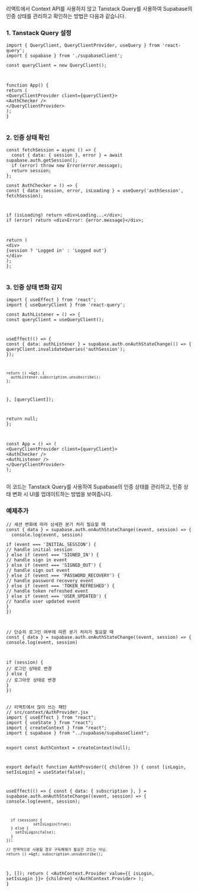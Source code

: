 <p>리액트에서 Context API를 사용하지 않고 Tanstack Query를 사용하여 Supabase의 인증 상태를 관리하고 확인하는 방법은 다음과 같습니다.</p>
<h3>1. Tanstack Query 설정</h3>
<pre><code class="language-javascript">import { QueryClient, QueryClientProvider, useQuery } from &#39;react-query&#39;;
import { supabase } from &#39;./supabaseClient&#39;;
<p>const queryClient = new QueryClient();</p>
<p>function App() {
return (
&lt;QueryClientProvider client={queryClient}&gt;
&lt;AuthChecker /&gt;
&lt;/QueryClientProvider&gt;
);
}</code></pre></p>
<h3>2. 인증 상태 확인</h3>
<pre><code class="language-javascript">const fetchSession = async () =&gt; {
  const { data: { session }, error } = await supabase.auth.getSession();
  if (error) throw new Error(error.message);
  return session;
};
<p>const AuthChecker = () =&gt; {
const { data: session, error, isLoading } = useQuery('authSession', fetchSession);</p>
<p>if (isLoading) return &lt;div&gt;Loading...&lt;/div&gt;;
if (error) return &lt;div&gt;Error: {error.message}&lt;/div&gt;;</p>
<p>return (
&lt;div&gt;
{session ? 'Logged in' : 'Logged out'}
&lt;/div&gt;
);
};</code></pre></p>
<h3>3. 인증 상태 변화 감지</h3>
<pre><code class="language-javascript">import { useEffect } from &#39;react&#39;;
import { useQueryClient } from &#39;react-query&#39;;
<p>const AuthListener = () =&gt; {
const queryClient = useQueryClient();</p>
<p>useEffect(() =&gt; {
const { data: authListener } = supabase.auth.onAuthStateChange(() =&gt; {
queryClient.invalidateQueries('authSession');
});</p>
<pre><code>return () =&amp;gt; {
  authListener.subscription.unsubscribe();
};
</code></pre>
<p>}, [queryClient]);</p>
<p>return null;
};</p>
<p>const App = () =&gt; (
&lt;QueryClientProvider client={queryClient}&gt;
&lt;AuthChecker /&gt;
&lt;AuthListener /&gt;
&lt;/QueryClientProvider&gt;
);</code></pre></p>
<p>이 코드는 Tanstack Query를 사용하여 Supabase의 인증 상태를 관리하고, 인증 상태 변화 시 UI를 업데이트하는 방법을 보여줍니다.</p>
<h3>예제추가</h3>
<pre><code class="language-javascript">// 세션 변화에 따라 상세한 분기 처리 필요할 때
const { data } = supabase.auth.onAuthStateChange((event, session) =&gt; {
  console.log(event, session)
<p>if (event === 'INITIAL_SESSION') {
// handle initial session
} else if (event === 'SIGNED_IN') {
// handle sign in event
} else if (event === 'SIGNED_OUT') {
// handle sign out event
} else if (event === 'PASSWORD_RECOVERY') {
// handle password recovery event
} else if (event === 'TOKEN_REFRESHED') {
// handle token refreshed event
} else if (event === 'USER_UPDATED') {
// handle user updated event
}
})</p>
<p>// 단순히 로그인 여부에 따른 분기 처리가 필요할 때
const { data } = supabase.auth.onAuthStateChange((event, session) =&gt; {
console.log(event, session)</p>
<p>if (session) {
// 로그인 상태로 변경
} else {
// 로그아웃 상태로 변경
}
})</code></pre></p>
<pre><code class="language-javascript">// 리액트에서 많이 쓰는 패턴
// src/context/AuthProvider.jsx
import { useEffect } from &quot;react&quot;;
import { useState } from &quot;react&quot;;
import { createContext } from &quot;react&quot;;
import { supabase } from &quot;../supabase/supabaseClient&quot;;

export const AuthContext = createContext(null);

export default function AuthProvider({ children }) {
  const [isLogin, setIsLogin] = useState(false);

  useEffect(() =&gt; {
    const {
      data: { subscription },
    } = supabase.auth.onAuthStateChange((event, session) =&gt; {
      console.log(event, session);

      if (session) {
                setIsLogin(true);
      } else {
        setIsLogin(false);
      }
    });

    // 전역적으로 사용될 경우 구독해제가 필요한 코드는 아님.
    return () =&gt; subscription.unsubscribe();
  }, []);
  return (
    &lt;AuthContext.Provider value={{ isLogin, setIsLogin }}&gt;
      {children}
    &lt;/AuthContext.Provider&gt;
  );
}</code></pre>
